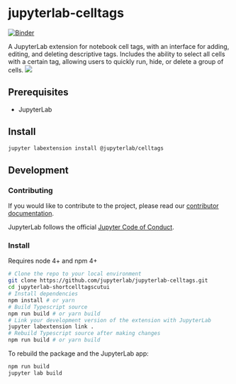# jupyterlab-celltags

[![Binder](https://beta.mybinder.org/badge.svg)](https://mybinder.org/v2/gh/jupyterlab/jupyterlab-celltags/master?urlpath=lab)

A JupyterLab extension for notebook cell tags, with an interface for adding, editing, and deleting descriptive tags.
Includes the ability to select all cells with a certain tag, allowing users to quickly run, hide, or delete a group of cells.
![](http://g.recordit.co/mGHh9Wo97o.gif)

## Prerequisites

- JupyterLab

## Install

```bash
jupyter labextension install @jupyterlab/celltags
```

## Development

### Contributing

If you would like to contribute to the project, please read our [contributor documentation](https://github.com/jupyterlab/jupyterlab/blob/master/CONTRIBUTING.md).

JupyterLab follows the official [Jupyter Code of Conduct](https://github.com/jupyter/governance/blob/master/conduct/code_of_conduct.md).

### Install

Requires node 4+ and npm 4+

```bash
# Clone the repo to your local environment
git clone https://github.com/jupyterlab/jupyterlab-celltags.git
cd jupyterlab-shortcelltagscutui
# Install dependencies
npm install # or yarn
# Build Typescript source
npm run build # or yarn build
# Link your development version of the extension with JupyterLab
jupyter labextension link .
# Rebuild Typescript source after making changes
npm run build # or yarn build
```

To rebuild the package and the JupyterLab app:

```bash
npm run build
jupyter lab build
```
